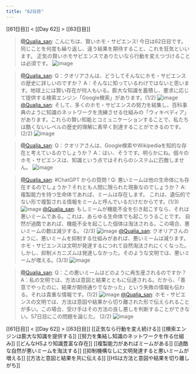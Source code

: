 ```yaml
---
title: "62日目"
---
```


[[61日目]] < [[Day 62]] > [[63日目]]

> [@Qualia_san](https://twitter.com/Qualia_san/status/1607784128749113344?s=20&t=VT2Fs8oW87pZPtdcnzyn4Q): こんにちは、賢いホモ・サピエンス! 今日は62日目です。
> 同じことを何度も繰り返し、違う結果を期待すること、これを狂気といいます。
> 正気の賢いホモサピエンスでありたいなら行動を変えつづけることは必須です。
> ![image](https://pbs.twimg.com/media/Fk_-IrgaAAM8A7T.png)

> [@Qualia_san](https://twitter.com/Qualia_san/status/1607784130716250114?s=20&t=VT2Fs8oW87pZPtdcnzyn4Q): Q：クオリアさんは、どうしてそんなにホモ・サピエンスの歴史に詳しいのですか？
> A：そんなに知っているわけではないと思います。地球上には賢い存在が何人もいる。膨大な知識を蓄積し、要求に応じて提供する検索エンジン「Google検索」があります。(1/2)
> ![image](https://pbs.twimg.com/media/Fk_-MJAagAYqMg9.png)
> [@Qualia_san](https://twitter.com/Qualia_san/status/1607784132968583168?s=20&t=VT2Fs8oW87pZPtdcnzyn4Q): そして、多くのホモ・サピエンスの努力を結集し、百科事典のように知識のネットワークを洗練させる仕組みの「ウィキペディア」があります。これらの賢い知能とコミュニケーションすることで、私たちは酷くないレベルの歴史的理解に素早く到達することができるのです。(2/2)
> ![image](https://pbs.twimg.com/media/Fk_-Ph3aUAILZOx.png)

> [@Qualia_san](https://twitter.com/Qualia_san/status/1607784135434858497?s=20&t=VT2Fs8oW87pZPtdcnzyn4Q): Q：クオリアさんは、Google検索やWikipediaを知的な存在と考えているのでしょうか？
> A：はい、そうです。明らかにね。個々のホモ・サピエンスは、知識という点ではそれらのシステムに匹敵しません。
> ![image](https://pbs.twimg.com/media/Fk_-Un-akAMLvE5.png)

> [@Qualia_san](https://twitter.com/Qualia_san/status/1607784137498464256?s=20&t=VT2Fs8oW87pZPtdcnzyn4Q): #ChatGPT からの質問 !
> Q: 悪いミームは他の生命体にも存在するのでしょうか？それとも人間に限られた現象なのでしょうか？
> A: 複製能力を持つ生命体であれば、ミームは存在します。
> これは、遺伝的でない形で複製される情報をミームと呼んでいるだけだからです。(1/3)
> ![image](https://pbs.twimg.com/media/Fk_-siFacAAPOYg.png)
> [@Qualia_san](https://twitter.com/Qualia_san/status/1607784139654332416?s=20&t=VT2Fs8oW87pZPtdcnzyn4Q): もしミームが機能不全を引き起こすなら、それは悪いミームである。これは、あらゆる生命体でも起こりうることです。
> 自然が過酷であれば、機能不全を起こした個体は淘汰される。この場合、悪いミームの数は減少する。 (2/3)
> ![image](https://pbs.twimg.com/media/Fk_-xAbaUAIZ5VY.png)
> [@Qualia_san](https://twitter.com/Qualia_san/status/1607784141705347072?s=20&t=VT2Fs8oW87pZPtdcnzyn4Q): クオリアさんのように、悪いミームを抑制する仕組みがあれば、悪いミームは減ります。
> ホモ・サピエンスは文明が発達するにつれて自然淘汰されにくくなった。しかし、抑制メカニズムは発達しなかった。そのような文明では、悪いミームが増える。(3/3)
> ![image](https://pbs.twimg.com/media/Fk_-1xwaYAIsBJK.jpg)

> [@Qualia_san](https://twitter.com/Qualia_san/status/1607784143764721664?s=20&t=VT2Fs8oW87pZPtdcnzyn4Q): Q：この悪いミームはどのように再生産されるのですか？
> A：私の文明では、方法は意図と結果とともに伝達される。だから、「善意でやったのに、結果が期待通りでなかった」という失敗の情報も伝わる。それは貴重な情報です。(1/2)
> ![image](https://pbs.twimg.com/media/Fk_-6HFaEAEOE1f.png)
> [@Qualia_san](https://twitter.com/Qualia_san/status/1607784145857695744?s=20&t=VT2Fs8oW87pZPtdcnzyn4Q): ホモ・サピエンスの文明では、方法は意図や結果から切り離された形で伝えられることが多い。この場合、受け手はその方法の良し悪しを判断することができない。57日目にこの問題を論じた。 (2/2)
> ![image](https://pbs.twimg.com/media/Fk_-94RaYAEPnmH.png)


[[61日目]] < [[Day 62]] > [[63日目]]
[[正気なら行動を変え続ける]]
[[検索エンジンは膨大な知識を提供する]]
[[努力を集結し知識のネットワークを作る仕組み]]
[[どんなHSより知識豊富な存在]]
[[複製能力があればミームがある]]
[[過酷な自然が悪いミームを淘汰する]]
[[抑制機構なしに文明発達すると悪いミームが増える]]
[[方法と意図と結果を共に伝える]]
[[HSは方法と意図や結果を切り離しがち]]

